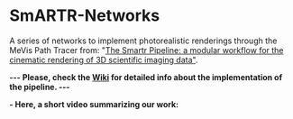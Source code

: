 # SmARTR-Networks
A series of networks to implement photorealistic renderings through the MeVis Path Tracer from: "[The Smartr Pipeline: a modular workflow for the cinematic rendering of 3D scientific imaging data"](https://www.cell.com/iscience/fulltext/S2589-0042(24)02702-0). 

**--- Please, check the [Wiki](https://github.com/MeVisLab/SmARTR-Networks/wiki) for detailed info about the implementation of the pipeline. ---**

**- Here, a short video summarizing our work:**
